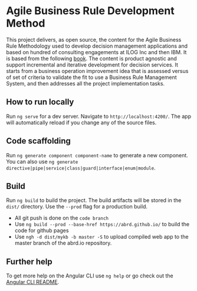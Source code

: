 # Agile Business Rule Development Method
This project delivers, as open source, the content for the Agile Business Rule Methodology used to develop decision management applications and based on hundred of consulting engagements at ILOG Inc and then IBM. It is based from the following [book](http://www.springer.com/business+%26+management/business+information+systems/book/978-3-642-19040-7). The content is product agnostic and support incremental and iterative development for decision services. It starts from a business operation improvement idea that is assessed versus of set of criteria to validate the fit to use a Business Rule Management System, and then addresses all the project implementation tasks.

## How to run locally

Run `ng serve` for a dev server. Navigate to `http://localhost:4200/`. The app will automatically reload if you change any of the source files.

## Code scaffolding

Run `ng generate component component-name` to generate a new component. You can also use `ng generate directive|pipe|service|class|guard|interface|enum|module`.

## Build

Run `ng build` to build the project. The build artifacts will be stored in the `dist/` directory. Use the `--prod` flag for a production build.
* All git push is done on the `code branch`
* Use `ng build --prod --base-href https://abrd.github.io/` to build the code for github pages
* Use `ngh -d dist/mykb -b master -S` to upload compiled web app to the master branch of the abrd.io repository.

## Further help

To get more help on the Angular CLI use `ng help` or go check out the [Angular CLI README](https://github.com/angular/angular-cli/blob/master/README.md).
